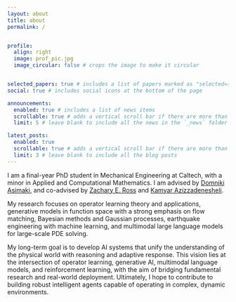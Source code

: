 ```yaml
---
layout: about
title: about
permalink: /


profile:
  align: right
  image: prof_pic.jpg
  image_circular: false # crops the image to make it circular


selected_papers: true # includes a list of papers marked as "selected={true}"
social: true # includes social icons at the bottom of the page

announcements:
  enabled: true # includes a list of news items
  scrollable: true # adds a vertical scroll bar if there are more than 3 news items
  limit: 5 # leave blank to include all the news in the `_news` folder

latest_posts:
  enabled: true
  scrollable: true # adds a vertical scroll bar if there are more than 3 new posts items
  limit: 3 # leave blank to include all the blog posts
---
```


I am a final-year PhD student in Mechanical Engineering at Caltech, with a minor in Applied and Computational Mathematics. I am advised by [Domniki Asimaki](https://www.eas.caltech.edu/people/domniki), and co-advised by [Zachary E. Ross](https://ross.caltech.edu/) and [Kamyar Azizzadenesheli](https://kamyar.page/).

My research focuses on operator learning theory and applications, generative models in function space with a strong emphasis on flow matching, Bayesian methods and Gaussian processes, earthquake engineering with machine learning, and multimodal large language models for large-scale PDE solving.

My long-term goal is to develop AI systems that unify the understanding of the physical world with reasoning and adaptive response. This vision lies at the intersection of operator learning, generative AI, multimodal language models, and reinforcement learning, with the aim of bridging fundamental research and real-world deployment. Ultimately, I hope to contribute to building robust intelligent agents capable of operating in complex, dynamic environments.


